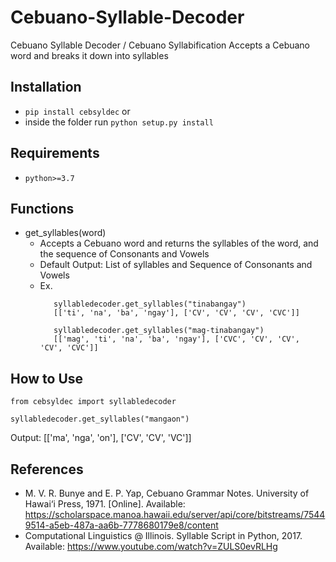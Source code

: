 # Cebuano-Syllable-Decoder
Cebuano Syllable Decoder / Cebuano Syllabification
Accepts a Cebuano word and breaks it down into syllables

## Installation
* `pip install cebsyldec` or
* inside the folder run `python setup.py install`

## Requirements
* `python>=3.7`

## Functions
* get_syllables(word)
   - Accepts a Cebuano word and returns the syllables of the word, and the sequence of Consonants and Vowels
   - Default Output: List of syllables and Sequence of Consonants and Vowels
   - Ex. 
      ``` 
         syllabledecoder.get_syllables("tinabangay")   
         [['ti', 'na', 'ba', 'ngay'], ['CV', 'CV', 'CV', 'CVC']]
      ```
      ```
         syllabledecoder.get_syllables("mag-tinabangay") 
         [['mag', 'ti', 'na', 'ba', 'ngay'], ['CVC', 'CV', 'CV', 'CV', 'CVC']]      
      ```
## How to Use
```
from cebsyldec import syllabledecoder

syllabledecoder.get_syllables("mangaon")        

```

Output: 
   [['ma', 'nga', 'on'], ['CV', 'CV', 'VC']]


## References
* M. V. R. Bunye and E. P. Yap, Cebuano Grammar Notes. University of Hawai‘i Press, 1971. [Online]. Available: https://scholarspace.manoa.hawaii.edu/server/api/core/bitstreams/75449514-a5eb-487a-aa6b-7778680179e8/content
* Computational Linguistics @ Illinois. Syllable Script in Python, 2017. Available: https://www.youtube.com/watch?v=ZULS0evRLHg

